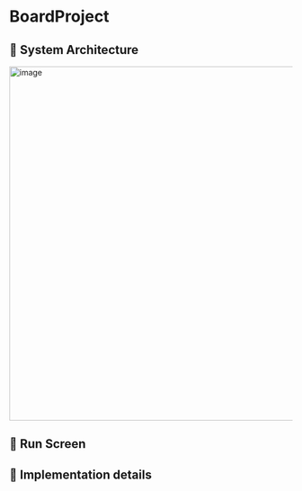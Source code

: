 # BoardProject
## 📌 System Architecture
<img width="630" alt="image" src="https://user-images.githubusercontent.com/63691589/235383674-fd54385c-99eb-45c4-8f41-52ac6b0caa13.png">


## 📌 Run Screen


## 📌 Implementation details
